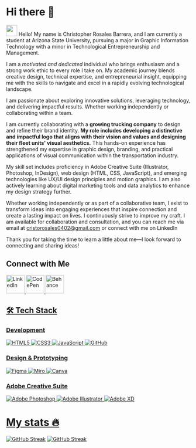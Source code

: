 # Hi there 👋
<img src="https://raw.githubusercontent.com/braydonwang/braydonwang/main/wave.gif" height="30px">  Hello! My name is Christopher Rosales Barrera,
 and I am currently a student at Arizona State University, pursuing a major in Graphic Information Technology with a minor in Technological Entrepreneurship and Management.


I am a *motivated and dedicated* individual who brings enthusiasm and a strong work ethic to every role I take on. My academic journey blends creative design, technical expertise, and entrepreneurial insight, equipping me with the skills to navigate and excel in a rapidly evolving technological landscape.

I am passionate about exploring innovative solutions, leveraging technology, and delivering impactful results. Whether working independently or collaborating within a team.


I am currently collaborating with a **growing trucking company** to design and refine their brand identity. **My role includes developing a distinctive and impactful logo that aligns with their vision and values and designing their fleet units' visual aesthetics.** This hands-on experience has strengthened my expertise in graphic design, branding, and practical applications of visual communication within the transportation industry.

My skill set includes proficiency in Adobe Creative Suite (Illustrator, Photoshop, InDesign), web design (HTML, CSS, JavaScript), and emerging technologies like UX/UI design principles and motion graphics. I am also actively learning about digital marketing tools and data analytics to enhance my design strategy further.

Whether working independently or as part of a collaborative team, I exist to transform ideas into engaging experiences that inspire connection and create a lasting impact on lives. I continuously strive to improve my craft. I am available for collaboration and consultation, and you can reach me via email at cristorosales0402@gmail.com or connect with me on LinkedIn

Thank you for taking the time to learn a little about me—I look forward to connecting and sharing ideas!

##  Connect with Me
 <a href="https://www.linkedin.com/in/christopher-rosales-barrera-486026292?utm_source=share&utm_campaign=share_via&utm_content=profile&utm_medium=ios_app">
      <img src="https://cdn.jsdelivr.net/npm/simple-icons@v4/icons/linkedin.svg" alt="LinkedIn" width="50" height="50"/> 

  <a href ="https://codepen.io/Christopher-Rosales-the-styleful">
       <img src="https://cdn.jsdelivr.net/npm/simple-icons@v4/icons/codepen.svg" alt="CodePen" width="50" height="50"/>

 <a href ="https://www.behance.net/chirstorosales">
  <img src="https://cdn.jsdelivr.net/npm/simple-icons@v4/icons/behance.svg" alt="Behance" width="50" height="50"/>

## 🛠 **Tech Stack**  

### **Development**  
![HTML5](https://img.icons8.com/color/48/000000/html-5.png)  ![CSS3](https://img.icons8.com/color/48/000000/css3.png) ![JavaScript](https://img.icons8.com/color/48/000000/javascript.png) ![GitHub](https://img.icons8.com/fluent/48/000000/github.png)  


### **Design & Prototyping**  
![Figma](https://img.icons8.com/color/48/000000/figma.png)  ![Miro](https://img.shields.io/badge/Miro-FFD02F?style=for-the-badge&logo=Miro&logoColor=000)  ![Canva](https://img.icons8.com/color/48/000000/canva.png)  

### **Adobe Creative Suite**  
![Adobe Photoshop](https://img.icons8.com/color/48/000000/adobe-photoshop.png)  ![Adobe Illustrator](https://img.icons8.com/color/48/000000/adobe-illustrator.png)  ![Adobe XD](https://img.icons8.com/color/48/000000/adobe-xd.png)  


# My stats 🔥
[![GitHub Streak](https://github-readme-stats.vercel.app/api/top-langs/?username=dcroci&theme=dracula)](https://git.io/streak-stats) 
[![GitHub Streak](http://github-readme-streak-stats.herokuapp.com?user=dcroci&theme=dracula&date_format=M%20j%5B%2C%20Y%5D&mode=weekly)](https://git.io/streak-stats)
